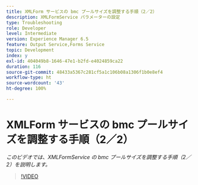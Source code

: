 ```yaml
---
title: XMLForm サービスの bmc プールサイズを調整する手順（2／2）
description: XMLFormService パラメーターの設定
type: Troubleshooting
role: Developer
level: Intermediate
version: Experience Manager 6.5
feature: Output Service,Forms Service
topic: Development
index: y
exl-id: 404049b8-1646-47e1-b2fd-e4024859ca22
duration: 116
source-git-commit: 48433a5367c281cf5a1c106b08a1306f1b0e8ef4
workflow-type: ht
source-wordcount: '43'
ht-degree: 100%

---
```



# XMLForm サービスの bmc プールサイズを調整する手順（2／2）

*このビデオでは、XMLFormService の bmc プールサイズを調整する手順（2／2）を説明します。*

>[!VIDEO](https://video.tv.adobe.com/v/335553?quality=12&learn=on)
